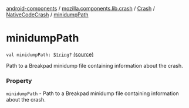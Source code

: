 [android-components](../../../index.md) / [mozilla.components.lib.crash](../../index.md) / [Crash](../index.md) / [NativeCodeCrash](index.md) / [minidumpPath](./minidump-path.md)

# minidumpPath

`val minidumpPath: `[`String`](https://kotlinlang.org/api/latest/jvm/stdlib/kotlin/-string/index.html)`?` [(source)](https://github.com/mozilla-mobile/android-components/blob/master/components/lib/crash/src/main/java/mozilla/components/lib/crash/Crash.kt#L79)

Path to a Breakpad minidump file containing information about the crash.

### Property

`minidumpPath` - Path to a Breakpad minidump file containing information about the crash.